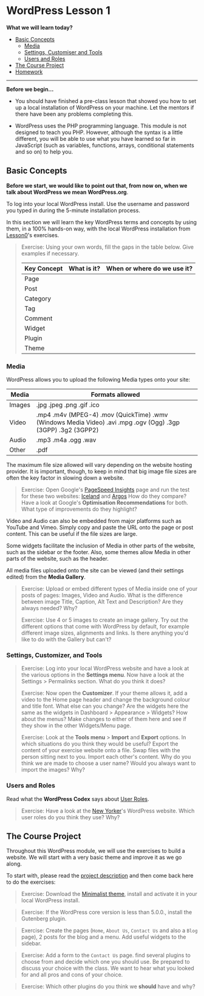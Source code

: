 # WordPress Lesson 1

**What we will learn today?**
- [Basic Concepts](#basic-concepts)
  - [Media](#media)
  - [Settings, Customiser and Tools](#settings-customiser-and-tools)
  - [Users and Roles](#users-and-roles)
- [The Course Project](#the-course-project)
- [Homework](#homework)
---

**Before we begin...**

* You should have finished a pre-class lesson that showed you how to set up a local installation of WordPress on your machine. Let the mentors if there have been any problems completing this.

* WordPress uses the PHP programming language. This module is not designed to teach you PHP. However, although the syntax is a little different, you will be able to use what you have learned so far in JavaScript (such as variables, functions, arrays, conditional statements and so on) to help you. 

## Basic Concepts

**Before we start, we would like to point out that, from now on, when we talk about WordPress we mean WordPress.org**.

To log into your local WordPress install. Use the username and password you typed in during the 5-minute installation process.

In this section we will learn the key WordPress terms and concepts by using them, in a 100% hands-on way, with the local WordPress installation from [Lesson0](https://github.com/CodeYourFuture/wordpress-module/blob/master/lesson0.md)'s exercises.

> Exercise: Using your own words, fill the gaps in the table below. Give examples if necessary.
>
> Key Concept | What is it? | When or where do we use it?
> --------|-------------|----------------------------
> Page | |
> Post | |
> Category | |
> Tag | |
> Comment | |
> Widget | |
> Plugin | |
> Theme | |

### Media

WordPress allows you to upload the following Media types onto your site:

Media | Formats allowed
------|-----------------
Images | .jpg .jpeg .png .gif .ico
Video | .mp4 .m4v (MPEG-4) .mov (QuickTime) .wmv (Windows Media Video) .avi .mpg .ogv (Ogg) .3gp (3GPP) .3g2 (3GPP2)
Audio | .mp3 .m4a .ogg .wav
Other | .pdf

The maximum file size allowed will vary depending on the website hosting provider. It is important, though, to keep in mind that big image file sizes are often the key factor in slowing down a website.

> Exercise: Open Google's [PageSpeed Insights](https://developers.google.com/speed/pagespeed/insights/) page and run the test for these two websites: [Iceland](http://iceland.co.uk/) and [Argos](http://www.argos.co.uk/)
> How do they compare? Have a look at Google's **Optimisation Recommendations** for both. What type of improvements do they highlight?

Video and Audio can also be embedded from major platforms such as YouTube and Vimeo. Simply copy and paste the URL onto the page or post content. This can be useful if the file sizes are large.

Some widgets facilitate the inclusion of Media in other parts of the website, such as the sidebar or the footer. Also, some themes allow Media in other parts of the website, such as the header.

All media files uploaded onto the site can be viewed (and their settings edited) from the **Media Gallery**.

> Exercise: Upload or embed different types of Media inside one of your posts of pages: Images, Video and Audio.
> What is the difference between image Title, Caption, Alt Text and Description? Are they always needed? Why?
>
> Exercise: Use 4 or 5 images to create an image gallery. Try out the different options that come with WordPress by default, for example different image sizes, alignments and links.
> Is there anything you'd like to do with the Gallery but can't?

### Settings, Customizer, and Tools

> Exercise: Log into your local WordPress website and have a look at the various options in the **Settings menu**. 
> Now have a look at the Settings > Permalinks section. What do you think it does?
>
> Exercise: Now open the **Customizer**. If your theme allows it, add a video to the Home page header and change the background colour and title font.
> What else can you change?
> Are the widgets here the same as the widgets in Dashboard > Appearance > Widgets? How about the menus? Make changes to either of them here and see if they show in the other Widgets/Menu page.
>
> Exercise: Look at the **Tools menu** > **Import** and **Export** options. In which situations do you think they would be useful?
> Export the content of your exercise website onto a file. Swap files with the person sitting next to you. Import each other's content. Why do you think we are made to choose a user name? Would you always want to import the images? Why?

### Users and Roles

Read what the **WordPress Codex** says about [User Roles](https://codex.wordpress.org/Roles_and_Capabilities).

> Exercise: Have a look at the [New Yorker](https://www.newyorker.com/)'s WordPress website. Which user roles do you think they use? Why?

## The Course Project

Throughout this WordPress module, we will use the exercises to build a website. We will start with a very basic theme and improve it as we go along.

To start with, please read the [project description](/group-project.md) and then come back here to do the exercises:

> Exercise: Download the [Minimalist theme](https://github.com/carmemias/minimalist-theme), install and activate it in your local WordPress install.

> Exercise: If the WordPress core version is less than 5.0.0., install the Gutenberg plugin.

> Exercise: Create the pages (`Home`, `About Us`, `Contact Us` and also a `Blog` page), 2 posts for the blog and a menu. Add useful widgets to the sidebar.

> Exercise: Add a form to the `Contact Us` page. find several plugins to choose from and decide which one you should use. Be prepared to discuss your choice with the class. We want to hear what you looked for and all pros and cons of your choice.

> Exercise: Which other plugins do you think we **should** have and why?
